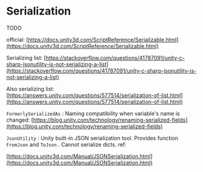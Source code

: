 # Serialization

TODO

official: [https://docs.unity3d.com/ScriptReference/Serializable.html](https://docs.unity3d.com/ScriptReference/Serializable.html)

Serializing list: [https://stackoverflow.com/questions/41787091/unity-c-sharp-jsonutility-is-not-serializing-a-list](https://stackoverflow.com/questions/41787091/unity-c-sharp-jsonutility-is-not-serializing-a-list)

Also serializing list: [https://answers.unity.com/questions/577514/serialization-of-list.html](https://answers.unity.com/questions/577514/serialization-of-list.html)

`FormerlySerializedAs` : Naming compatibility when variable's name is changed: [https://blog.unity.com/technology/renaming-serialized-fields](https://blog.unity.com/technology/renaming-serialized-fields)

`JsonUtility` : Unity built-in JSON serialization tool. Provides function `FromJson` and `ToJson` . Cannot serialize dicts. ref:

[https://docs.unity3d.com/Manual/JSONSerialization.html](https://docs.unity3d.com/Manual/JSONSerialization.html)
